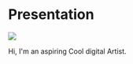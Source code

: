 # Presentation

![](https://pbs.twimg.com/profile_banners/1447368571454115842/1671350268/1500x500)

Hi, I'm an aspiring Cool digital Artist.

